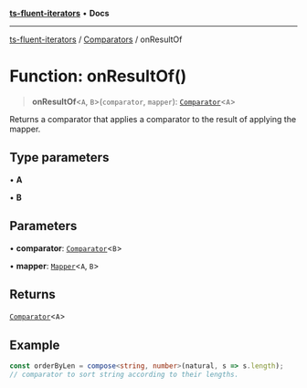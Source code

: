 [**ts-fluent-iterators**](../../../README.md) • **Docs**

---

[ts-fluent-iterators](../../../README.md) / [Comparators](../README.md) / onResultOf

# Function: onResultOf()

> **onResultOf**\<`A`, `B`\>(`comparator`, `mapper`): [`Comparator`](../../../type-aliases/Comparator.md)\<`A`\>

Returns a comparator that applies a comparator to the result of applying the mapper.

## Type parameters

• **A**

• **B**

## Parameters

• **comparator**: [`Comparator`](../../../type-aliases/Comparator.md)\<`B`\>

• **mapper**: [`Mapper`](../../../type-aliases/Mapper.md)\<`A`, `B`\>

## Returns

[`Comparator`](../../../type-aliases/Comparator.md)\<`A`\>

## Example

```ts
const orderByLen = compose<string, number>(natural, s => s.length);
// comparator to sort string according to their lengths.
```
